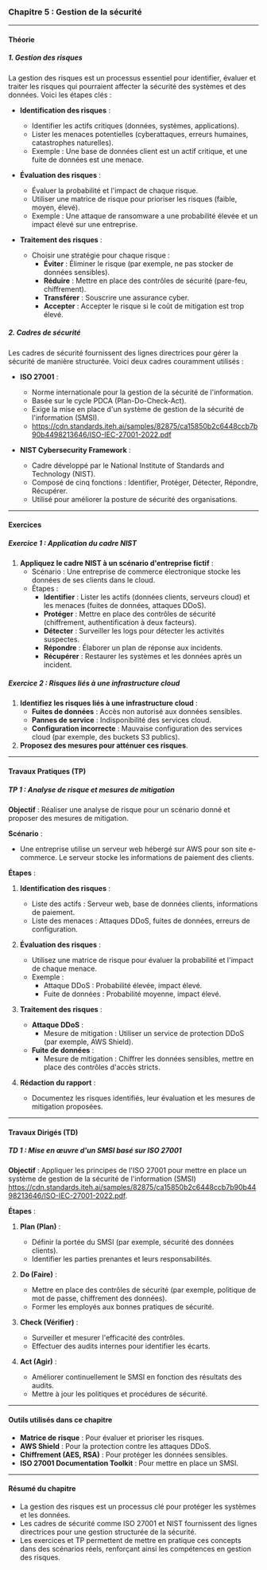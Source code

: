 ### **Chapitre 5 : Gestion de la sécurité**

---

#### **Théorie**

##### **1. Gestion des risques**
La gestion des risques est un processus essentiel pour identifier, évaluer et traiter les risques qui pourraient affecter la sécurité des systèmes et des données. Voici les étapes clés :

- **Identification des risques** :
  - Identifier les actifs critiques (données, systèmes, applications).
  - Lister les menaces potentielles (cyberattaques, erreurs humaines, catastrophes naturelles).
  - Exemple : Une base de données client est un actif critique, et une fuite de données est une menace.

- **Évaluation des risques** :
  - Évaluer la probabilité et l'impact de chaque risque.
  - Utiliser une matrice de risque pour prioriser les risques (faible, moyen, élevé).
  - Exemple : Une attaque de ransomware a une probabilité élevée et un impact élevé sur une entreprise.

- **Traitement des risques** :
  - Choisir une stratégie pour chaque risque :
    - **Éviter** : Éliminer le risque (par exemple, ne pas stocker de données sensibles).
    - **Réduire** : Mettre en place des contrôles de sécurité (pare-feu, chiffrement).
    - **Transférer** : Souscrire une assurance cyber.
    - **Accepter** : Accepter le risque si le coût de mitigation est trop élevé.

##### **2. Cadres de sécurité**
Les cadres de sécurité fournissent des lignes directrices pour gérer la sécurité de manière structurée. Voici deux cadres couramment utilisés :

- **ISO 27001** :
  - Norme internationale pour la gestion de la sécurité de l'information.
  - Basée sur le cycle PDCA (Plan-Do-Check-Act).
  - Exige la mise en place d'un système de gestion de la sécurité de l'information (SMSI).
  - https://cdn.standards.iteh.ai/samples/82875/ca15850b2c6448ccb7b90b4498213646/ISO-IEC-27001-2022.pdf

- **NIST Cybersecurity Framework** :
  - Cadre développé par le National Institute of Standards and Technology (NIST).
  - Composé de cinq fonctions : Identifier, Protéger, Détecter, Répondre, Récupérer.
  - Utilisé pour améliorer la posture de sécurité des organisations.

---

#### **Exercices**

##### **Exercice 1 : Application du cadre NIST**
1. **Appliquez le cadre NIST à un scénario d'entreprise fictif** :
   - Scénario : Une entreprise de commerce électronique stocke les données de ses clients dans le cloud.
   - Étapes :
     - **Identifier** : Lister les actifs (données clients, serveurs cloud) et les menaces (fuites de données, attaques DDoS).
     - **Protéger** : Mettre en place des contrôles de sécurité (chiffrement, authentification à deux facteurs).
     - **Détecter** : Surveiller les logs pour détecter les activités suspectes.
     - **Répondre** : Élaborer un plan de réponse aux incidents.
     - **Récupérer** : Restaurer les systèmes et les données après un incident.

##### **Exercice 2 : Risques liés à une infrastructure cloud**
1. **Identifiez les risques liés à une infrastructure cloud** :
   - **Fuites de données** : Accès non autorisé aux données sensibles.
   - **Pannes de service** : Indisponibilité des services cloud.
   - **Configuration incorrecte** : Mauvaise configuration des services cloud (par exemple, des buckets S3 publics).
2. **Proposez des mesures pour atténuer ces risques**.

---

#### **Travaux Pratiques (TP)**

##### **TP 1 : Analyse de risque et mesures de mitigation**
**Objectif** : Réaliser une analyse de risque pour un scénario donné et proposer des mesures de mitigation.

**Scénario** :
- Une entreprise utilise un serveur web hébergé sur AWS pour son site e-commerce. Le serveur stocke les informations de paiement des clients.

**Étapes** :
1. **Identification des risques** :
   - Liste des actifs : Serveur web, base de données clients, informations de paiement.
   - Liste des menaces : Attaques DDoS, fuites de données, erreurs de configuration.

2. **Évaluation des risques** :
   - Utilisez une matrice de risque pour évaluer la probabilité et l'impact de chaque menace.
   - Exemple :
     - Attaque DDoS : Probabilité élevée, impact élevé.
     - Fuite de données : Probabilité moyenne, impact élevé.

3. **Traitement des risques** :
   - **Attaque DDoS** :
     - Mesure de mitigation : Utiliser un service de protection DDoS (par exemple, AWS Shield).
   - **Fuite de données** :
     - Mesure de mitigation : Chiffrer les données sensibles, mettre en place des contrôles d'accès stricts.

4. **Rédaction du rapport** :
   - Documentez les risques identifiés, leur évaluation et les mesures de mitigation proposées.

---

#### **Travaux Dirigés (TD)**

##### **TD 1 : Mise en œuvre d'un SMSI basé sur ISO 27001**
**Objectif** : Appliquer les principes de l'ISO 27001 pour mettre en place un système de gestion de la sécurité de l'information (SMSI) https://cdn.standards.iteh.ai/samples/82875/ca15850b2c6448ccb7b90b4498213646/ISO-IEC-27001-2022.pdf.  

**Étapes** :
1. **Plan (Plan)** :
   - Définir la portée du SMSI (par exemple, sécurité des données clients).
   - Identifier les parties prenantes et leurs responsabilités.

2. **Do (Faire)** :
   - Mettre en place des contrôles de sécurité (par exemple, politique de mot de passe, chiffrement des données).
   - Former les employés aux bonnes pratiques de sécurité.

3. **Check (Vérifier)** :
   - Surveiller et mesurer l'efficacité des contrôles.
   - Effectuer des audits internes pour identifier les écarts.

4. **Act (Agir)** :
   - Améliorer continuellement le SMSI en fonction des résultats des audits.
   - Mettre à jour les politiques et procédures de sécurité.

---

#### **Outils utilisés dans ce chapitre**
- **Matrice de risque** : Pour évaluer et prioriser les risques.
- **AWS Shield** : Pour la protection contre les attaques DDoS.
- **Chiffrement (AES, RSA)** : Pour protéger les données sensibles.
- **ISO 27001 Documentation Toolkit** : Pour mettre en place un SMSI.

---

#### **Résumé du chapitre**
- La gestion des risques est un processus clé pour protéger les systèmes et les données.
- Les cadres de sécurité comme ISO 27001 et NIST fournissent des lignes directrices pour une gestion structurée de la sécurité.
- Les exercices et TP permettent de mettre en pratique ces concepts dans des scénarios réels, renforçant ainsi les compétences en gestion des risques.
